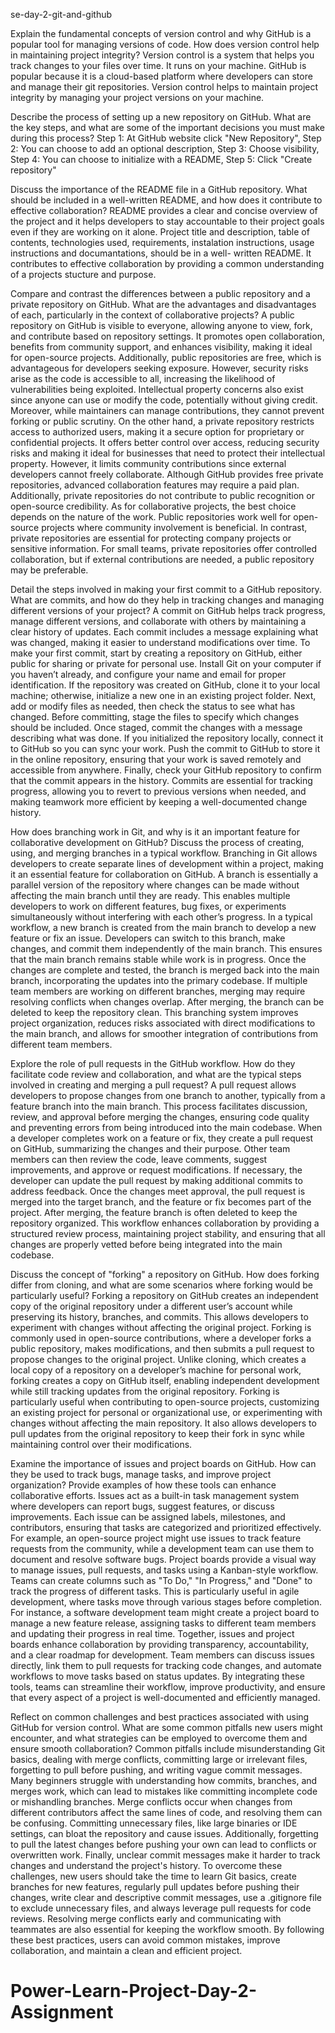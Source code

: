   se-day-2-git-and-github

Explain the fundamental concepts of version control and why GitHub is a popular tool for managing versions of code. How does version control help in maintaining project integrity? Version control is a system that helps you track changes to your files over time. It runs on your machine. GitHub is popular because it is a cloud-based platform where developers can store and manage their git repositories. Version control helps to maintain project integrity by managing your project versions on your machine.

Describe the process of setting up a new repository on GitHub. What are the key steps, and what are some of the important decisions you must make during this process? Step 1: At GitHub website click "New Repository", Step 2: You can choose to add an optional description, Step 3: Choose visibility, Step 4: You can choose to initialize with a README, Step 5: Click "Create repository"

Discuss the importance of the README file in a GitHub repository. What should be included in a well-written README, and how does it contribute to effective collaboration? README provides a clear and concise overview of the project and it helps developers to stay accountable to their project goals even if they are working on it alone. Project title and description, table of contents, technologies used, requirements, instalation instructions, usage instructions and documantations, should be in a well- written README. It contributes to effective collaboration by providing a common understanding of a projects stucture and purpose.

Compare and contrast the differences between a public repository and a private repository on GitHub. What are the advantages and disadvantages of each, particularly in the context of collaborative projects? A public repository on GitHub is visible to everyone, allowing anyone to view, fork, and contribute based on repository settings. It promotes open collaboration, benefits from community support, and enhances visibility, making it ideal for open-source projects. Additionally, public repositories are free, which is advantageous for developers seeking exposure. However, security risks arise as the code is accessible to all, increasing the likelihood of vulnerabilities being exploited. Intellectual property concerns also exist since anyone can use or modify the code, potentially without giving credit. Moreover, while maintainers can manage contributions, they cannot prevent forking or public scrutiny.  On the other hand, a private repository restricts access to authorized users, making it a secure option for proprietary or confidential projects. It offers better control over access, reducing security risks and making it ideal for businesses that need to protect their intellectual property. However, it limits community contributions since external developers cannot freely collaborate. Although GitHub provides free private repositories, advanced collaboration features may require a paid plan. Additionally, private repositories do not contribute to public recognition or open-source credibility. As for collaborative projects, the best choice depends on the nature of the work. Public repositories work well for open-source projects where community involvement is beneficial. In contrast, private repositories are essential for protecting company projects or sensitive information. For small teams, private repositories offer controlled collaboration, but if external contributions are needed, a public repository may be preferable.

Detail the steps involved in making your first commit to a GitHub repository. What are commits, and how do they help in tracking changes and managing different versions of your project? A commit on GitHub helps track progress, manage different versions, and collaborate with others by maintaining a clear history of updates. Each commit includes a message explaining what was changed, making it easier to understand modifications over time. To make your first commit, start by creating a repository on GitHub, either public for sharing or private for personal use. Install Git on your computer if you haven’t already, and configure your name and email for proper identification. If the repository was created on GitHub, clone it to your local machine; otherwise, initialize a new one in an existing project folder. Next, add or modify files as needed, then check the status to see what has changed. Before committing, stage the files to specify which changes should be included. Once staged, commit the changes with a message describing what was done. If you initialized the repository locally, connect it to GitHub so you can sync your work. Push the commit to GitHub to store it in the online repository, ensuring that your work is saved remotely and accessible from anywhere. Finally, check your GitHub repository to confirm that the commit appears in the history. Commits are essential for tracking progress, allowing you to revert to previous versions when needed, and making teamwork more efficient by keeping a well-documented change history.

How does branching work in Git, and why is it an important feature for collaborative development on GitHub? Discuss the process of creating, using, and merging branches in a typical workflow. Branching in Git allows developers to create separate lines of development within a project, making it an essential feature for collaboration on GitHub. A branch is essentially a parallel version of the repository where changes can be made without affecting the main branch until they are ready. This enables multiple developers to work on different features, bug fixes, or experiments simultaneously without interfering with each other’s progress. In a typical workflow, a new branch is created from the main branch to develop a new feature or fix an issue. Developers can switch to this branch, make changes, and commit them independently of the main branch. This ensures that the main branch remains stable while work is in progress. Once the changes are complete and tested, the branch is merged back into the main branch, incorporating the updates into the primary codebase. If multiple team members are working on different branches, merging may require resolving conflicts when changes overlap. After merging, the branch can be deleted to keep the repository clean. This branching system improves project organization, reduces risks associated with direct modifications to the main branch, and allows for smoother integration of contributions from different team members.

Explore the role of pull requests in the GitHub workflow. How do they facilitate code review and collaboration, and what are the typical steps involved in creating and merging a pull request? A pull request allows developers to propose changes from one branch to another, typically from a feature branch into the main branch. This process facilitates discussion, review, and approval before merging the changes, ensuring code quality and preventing errors from being introduced into the main codebase. When a developer completes work on a feature or fix, they create a pull request on GitHub, summarizing the changes and their purpose. Other team members can then review the code, leave comments, suggest improvements, and approve or request modifications. If necessary, the developer can update the pull request by making additional commits to address feedback. Once the changes meet approval, the pull request is merged into the target branch, and the feature or fix becomes part of the project. After merging, the feature branch is often deleted to keep the repository organized. This workflow enhances collaboration by providing a structured review process, maintaining project stability, and ensuring that all changes are properly vetted before being integrated into the main codebase.

Discuss the concept of "forking" a repository on GitHub. How does forking differ from cloning, and what are some scenarios where forking would be particularly useful? Forking a repository on GitHub creates an independent copy of the original repository under a different user’s account while preserving its history, branches, and commits. This allows developers to experiment with changes without affecting the original project. Forking is commonly used in open-source contributions, where a developer forks a public repository, makes modifications, and then submits a pull request to propose changes to the original project. Unlike cloning, which creates a local copy of a repository on a developer’s machine for personal work, forking creates a copy on GitHub itself, enabling independent development while still tracking updates from the original repository. Forking is particularly useful when contributing to open-source projects, customizing an existing project for personal or organizational use, or experimenting with changes without affecting the main repository. It also allows developers to pull updates from the original repository to keep their fork in sync while maintaining control over their modifications.

Examine the importance of issues and project boards on GitHub. How can they be used to track bugs, manage tasks, and improve project organization? Provide examples of how these tools can enhance collaborative efforts. Issues act as a built-in task management system where developers can report bugs, suggest features, or discuss improvements. Each issue can be assigned labels, milestones, and contributors, ensuring that tasks are categorized and prioritized effectively. For example, an open-source project might use issues to track feature requests from the community, while a development team can use them to document and resolve software bugs.  Project boards provide a visual way to manage issues, pull requests, and tasks using a Kanban-style workflow. Teams can create columns such as "To Do," "In Progress," and "Done" to track the progress of different tasks. This is particularly useful in agile development, where tasks move through various stages before completion. For instance, a software development team might create a project board to manage a new feature release, assigning tasks to different team members and updating their progress in real time.  Together, issues and project boards enhance collaboration by providing transparency, accountability, and a clear roadmap for development. Team members can discuss issues directly, link them to pull requests for tracking code changes, and automate workflows to move tasks based on status updates. By integrating these tools, teams can streamline their workflow, improve productivity, and ensure that every aspect of a project is well-documented and efficiently managed.

Reflect on common challenges and best practices associated with using GitHub for version control. What are some common pitfalls new users might encounter, and what strategies can be employed to overcome them and ensure smooth collaboration? Common pitfalls include misunderstanding Git basics, dealing with merge conflicts, committing large or irrelevant files, forgetting to pull before pushing, and writing vague commit messages. Many beginners struggle with understanding how commits, branches, and merges work, which can lead to mistakes like committing incomplete code or mishandling branches. Merge conflicts occur when changes from different contributors affect the same lines of code, and resolving them can be confusing. Committing unnecessary files, like large binaries or IDE settings, can bloat the repository and cause issues. Additionally, forgetting to pull the latest changes before pushing your own can lead to conflicts or overwritten work. Finally, unclear commit messages make it harder to track changes and understand the project's history. To overcome these challenges, new users should take the time to learn Git basics, create branches for new features, regularly pull updates before pushing their changes, write clear and descriptive commit messages, use a .gitignore file to exclude unnecessary files, and always leverage pull requests for code reviews. Resolving merge conflicts early and communicating with teammates are also essential for keeping the workflow smooth. By following these best practices, users can avoid common mistakes, improve collaboration, and maintain a clean and efficient project.
# Power-Learn-Project-Day-2-Assignment
